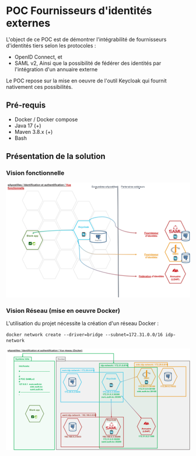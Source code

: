 # POC Fournisseurs d'identités externes

L'object de ce POC est de démontrer l'intégrabilité de fournisseurs d'identités tiers selon les protocoles : 
- OpenID Connect, et
- SAML v2,
Ainsi que la possibilité de fédérer des identités par l'intégration d'un annuaire externe

Le POC repose sur la mise en oeuvre de l'outil Keycloak qui fournit nativement ces possibilités.

## Pré-requis

- Docker / Docker compose
- Java 17 (+)
- Maven 3.8.x (+)
- Bash

## Présentation de la solution

### Vision fonctionnelle

 ![Vision Fonctionnelle](/docs/ressources/vision-fonctionnelle.png)


### Vision Réseau (mise en oeuvre Docker)

L'utilisation du projet nécessite la création d'un réseau Docker : 

```
docker network create --driver=bridge --subnet=172.31.0.0/16 idp-network
```

![Vision Réseau sous Docker](/docs/ressources/vision-reseau-docker.png)

